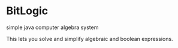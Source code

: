# BitLogic
simple java computer algebra system

This lets you solve and simplify algebraic and boolean expressions.
